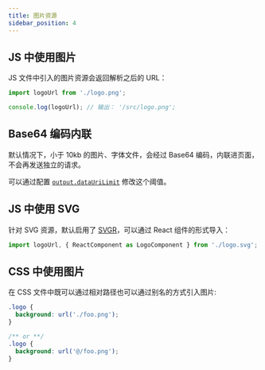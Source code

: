 ```yaml
---
title: 图片资源
sidebar_position: 4
---
```


## JS 中使用图片

JS 文件中引入的图片资源会返回解析之后的 URL：

```js title=src/App.jsx
import logoUrl from './logo.png';

console.log(logoUrl); // 输出： '/src/logo.png';
```

## Base64 编码内联

默认情况下，小于 10kb 的图片、字体文件，会经过 Base64 编码，内联进页面，不会再发送独立的请求。

可以通过配置 [`output.dataUriLimit`](/docs/configure/app/output/data-uri-limit) 修改这个阈值。

## JS 中使用 SVG

针对 SVG 资源，默认启用了 [SVGR](https://react-svgr.com/)，可以通过 React 组件的形式导入：

```js title=App.jsx
import logoUrl, { ReactComponent as LogoComponent } from './logo.svg';
```

## CSS 中使用图片

在 CSS 文件中既可以通过相对路径也可以通过别名的方式引入图片:

```css
.logo {
  background: url('./foo.png');
}

/** or **/
.logo {
  background: url('@/foo.png');
}
```
